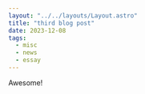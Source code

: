 ```yaml
---
layout: "../../layouts/Layout.astro"
title: "third blog post"
date: 2023-12-08
tags:
  - misc
  - news
  - essay
---
```


Awesome!
